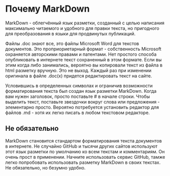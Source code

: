 # Почему MarkDown

MarkDown - облегчённый язык разметки, созданный с целью написания максимально читаемого и удобного для правки текста, но пригодного для преобразования в языки для продвинутых публикаций. 

Файлы .doc знают все, это файлы Microsoft Word для текстов документов. Это проприориетарный формат - собственность Microsoft охраняется авторскими правами и патентами. Нет простого способа опубликовать в интернете текст сохраненный в этом формате. Если вы этим когда либо занимались, вероятно вы копировали текст из файла в html разметку вручную. Это не выход. Каждый раз при изменении оригинала в файле .doc(x) придется редактировать текст на сайте.

Условившись в определенных символах и ограничив возможности форматирования текста был создан язык разметки MarkDown. Когда вам нужен заголовок, просто поставьте # в начале строки. Чтобы выделить текст, поставьте звездочки вокруг слова или предложения - элементарно просто. Вероятно потребуется установить редактор для файлов .md - хотя их легко писать в любом текстовом редакторе.

## Не обязательно

MarkDown становится стандартом форматирования текста документов в интернете. Не случайно GitHub и тысячи других сайтов используют этот язык разметки по умолчанию ко всем текстам и комментариям. Он очень прост в применении. Начните использовать сервис GitHub, тамже легко попробовать использовать разметку MarkDown в своих текстах. Не обязательно, но безумно удобно.